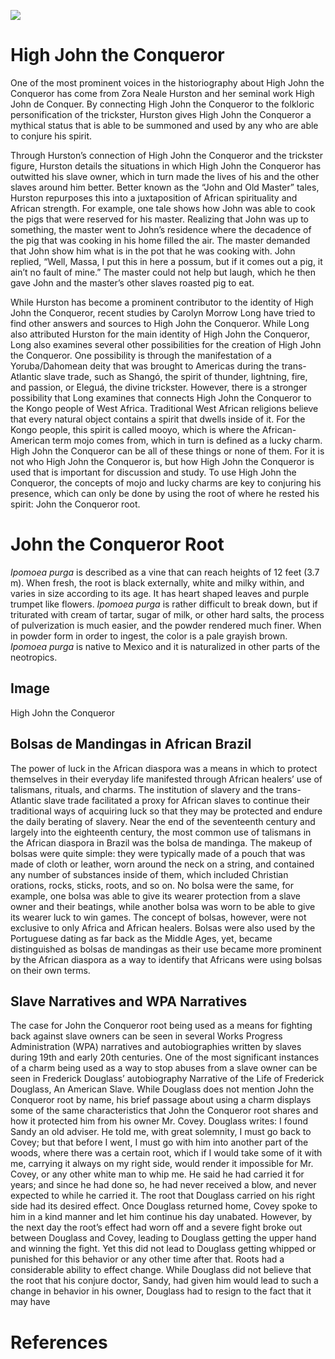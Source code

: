 <a href="https://juncture-digital.org"><img src="https://juncture-digital.org/images/ve-button.png"></a>

<param ve-config 
       title="High John the Conqueror and John the Conqueror Root: Rituals, Charms, and Folklore in the African Diaspora" 
       author="Rashid Nadjib"
       banner="https://upload.wikimedia.org/wikipedia/commons/f/fb/Ipomoea_purga_%28as_Exogonium_purga%29_Bot._Reg._33.49.jpg" 
       layout="vertical">

<!-- Entities discussed throughout the essay are typically defined before the essay text and
     are thus available in all text.  Entity identifiers (QIDs) can be found in either
     Wikipedia or Wikidata (https://www.wikidata.org)> -->
<param ve-entity eid="Q185372"> <!-- Girl with a Pearl Earring painting -->
<param ve-entity eid="Q41264"> <!-- Johannes Vermeer -->
<param ve-entity eid="Q221092"> <!-- Mauritshuis -->
<param ve-entity eid="Q36600"> <!-- The Hague -->

# High John the Conqueror 

One of the most prominent voices in the historiography about High John the Conqueror has come from Zora Neale Hurston and her seminal work High John de Conquer. By connecting High John the Conqueror to the folkloric personification of the trickster, Hurston gives High John the Conqueror a mythical status that is able to be summoned and used by any who are able to conjure his spirit. 

<param ve-image url="https://cdn.shopify.com/s/files/1/0262/6892/6015/files/high_john_480x480.jpg?v=1602642727">
       
Through Hurston’s connection of High John the Conqueror and the trickster figure, Hurston details the situations in which High John the Conqueror has outwitted his slave owner, which in turn made the lives of his and the other slaves around him better. Better known as the “John and Old Master” tales, Hurston repurposes this into a juxtaposition of African spirituality and African strength. For example, one tale shows how John was able to cook the pigs that were reserved for his master. Realizing that John was up to something, the master went to John’s residence where the decadence of the pig that was cooking in his home filled the air. The master demanded that John show him what is in the pot that he was cooking with. John replied, “Well, Massa, I put this in here a possum, but if it comes out a pig, it ain’t no fault of mine.” The master could not help but laugh, which he then gave John and the master’s other slaves roasted pig to eat.

<param ve-image url="https://cdn.shopify.com/s/files/1/0262/6892/6015/files/high_john_480x480.jpg?v=1602642727">
       
While Hurston has become a prominent contributor to the identity of High John the Conqueror, recent studies by Carolyn Morrow Long have tried to find other answers and sources to High John the Conqueror. While Long also attributed Hurston for the main identity of High John the Conqueror, Long also examines several other possibilities for the creation of High John the Conqueror. One possibility is through the manifestation of a Yoruba/Dahomean deity that was brought to Americas during the trans-Atlantic slave trade, such as Shangó, the spirit of thunder, lightning, fire, and passion, or Eleguá, the divine trickster. However, there is a stronger possibility that Long examines that connects High John the Conqueror to the Kongo people of West Africa. Traditional West African religions believe that every natural object contains a spirit that dwells inside of it. For the Kongo people, this spirit is called mooyo, which is where the African-American term mojo comes from, which in turn is defined as a lucky charm. High John the Conqueror can be all of these things or none of them. For it is not who High John the Conqueror is, but how High John the Conqueror is used that is important for discussion and study. To use High John the Conqueror, the concepts of mojo and lucky charms are key to conjuring his presence, which can only be done by using the root of where he rested his spirit: John the Conqueror root.

<param ve-image url="https://cdn.shopify.com/s/files/1/0262/6892/6015/files/high_john_480x480.jpg?v=1602642727">

# John the Conqueror Root
_Ipomoea purga_ is described as a vine that can reach heights of 12 feet (3.7 m). When fresh, the root is black externally, white and milky within, and varies in size according to its age. It has heart shaped leaves and purple trumpet like flowers. _Ipomoea purga_ is rather difficult to break down, but if triturated with cream of tartar, sugar of milk, or other hard salts, the process of pulverization is much easier, and the powder rendered much finer. When in powder form in order to ingest, the color is a pale grayish brown. _Ipomoea purga_ is native to Mexico and it is naturalized in other parts of the neotropics.
<param ve-entity eid=Q1123117>
<param ve-image url="https://upload.wikimedia.org/wikipedia/commons/f/fb/Ipomoea_purga_%28as_Exogonium_purga%29_Bot._Reg._33.49.jpg">
<param ve-plant-specimen jpid=0.5555/al.ap.specimen.ma603851>


## Image

High John the Conqueror
<param ve-image 
       label="High John the Conqueror" 
       description="painting by Johannes Vermeer" 
       license="public domain" 
       url="https://chroniclesofharriet.files.wordpress.com/2013/05/folk-2.jpg">

## Bolsas de Mandingas in African Brazil

The power of luck in the African diaspora was a means in which to protect themselves in their everyday life manifested through African healers’ use of talismans, rituals, and charms. The institution of slavery and the trans-Atlantic slave trade facilitated a proxy for African slaves to continue their traditional ways of acquiring luck so that they may be protected and endure the daily berating of slavery. Near the end of the seventeenth century and largely into the eighteenth century, the most common use of talismans in the African diaspora in Brazil was the bolsa de mandinga. The makeup of bolsas were quite simple: they were typically made of a pouch that was made of cloth or leather, worn around the neck on a string, and contained any number of substances inside of them, which included Christian orations, rocks, sticks, roots, and so on. No bolsa were the same, for example, one bolsa was able to give its wearer protection from a slave owner and their beatings, while another bolsa was worn to be able to give its wearer luck to win games. The concept of bolsas, however, were not exclusive to only Africa and African healers. Bolsas were also used by the Portuguese dating as far back as the Middle Ages, yet, became distinguished as bolsas de mandingas as their use became more prominent by the African diaspora as a way to identify that Africans were using bolsas on their own terms.

<param ve-map center="Q155" zoom="4" prefer-geojson>

## Slave Narratives and WPA Narratives

The case for John the Conqueror root being used as a means for fighting back against slave owners can be seen in several Works Progress Administration (WPA) narratives and autobiographies written by slaves during 19th and early 20th centuries. One of the most significant instances of a charm being used as a way to stop abuses from a slave owner can be seen in Frederick Douglass’ autobiography Narrative of the Life of Frederick Douglass, An American Slave. While Douglass does not mention John the Conqueror root by name, his brief passage about using a charm displays some of the same characteristics that John the Conqueror root shares and how it protected him from his owner Mr. Covey. Douglass writes: 
	I found Sandy an old adviser. He told me, with great solemnity, I must go back to Covey; 		but that before I went, I must go with him into another part of the woods, where there was 	a certain root, which if I would take some of it with me, carrying it always on my right 		side, would render it impossible for Mr. Covey, or any other white man to whip me. He 		said he had carried it for years; and since he had done so, he had never received a blow, 		and never expected to while he carried it.
The root that Douglass carried on his right side had its desired effect. Once Douglass returned home, Covey spoke to him in a kind manner and let him continue his day unabated. However, by the next day the root’s effect had worn off and a severe fight broke out between Douglass and Covey, leading to Douglass getting the upper hand and winning the fight. Yet this did not lead to Douglass getting whipped or punished for this behavior or any other time after that. Roots had a considerable ability to effect change. While Douglass did not believe that the root that his conjure doctor, Sandy, had given him would lead to such a change in behavior in his owner, Douglass had to resign to the fact that it may have

<param ve-image 
       label="High John the Conqueror" 
       description="painting by Johannes Vermeer" 
       license="public domain" 
       url="https://chroniclesofharriet.files.wordpress.com/2013/05/folk-2.jpg">
<param ve-map center="Q155" zoom="5">

# References

[^1]: [Wikipedia: Girl with a Pearl Earring](https://en.wikipedia.org/wiki/Girl_with_a_Pearl_Earring)
